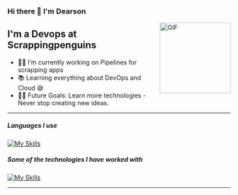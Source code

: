 ### Hi there 👋 I'm Dearson

<img align="right" alt="GIF" height="160px" src="https://media.giphy.com/media/Ah3zHH7hvsSB2/giphy.gif" />

## I'm a Devops at Scrappingpenguins

- 👨‍💻 I’m currently working on Pipelines for scrapping apps
- 📚 Learning everything about DevOps and Cloud 😅
- 💪🏼 Future Goals: Learn more technologies - Never stop creating new ideas.

---

##### Languages I use

[![My Skills](https://skillicons.dev/icons?i=bash,py)](https://skillicons.dev)


##### Some of the technologies I have worked with

[![My Skills](https://skillicons.dev/icons?i=aws,gcp,azure,git,docker,vim,vscode)](https://skillicons.dev)


---




